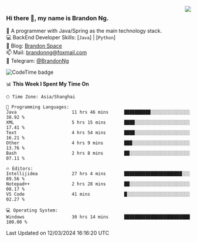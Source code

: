 <img  align="right" src="https://github-readme-stats-brandon0824.vercel.app/api/top-langs/?username=brandon0824&layout=compact">

### Hi there 👋, my name is Brandon Ng.

🌱 A programmer with Java/Spring as the main technology stack.  
💻 BackEnd Developer Skills: [`Java`] | [`Python`]  
📝 Blog: [Brandon Space](https://brandonng.tech)  
📫 Mail: brandonng@foxmail.com  
📰 Telegram: [@BrandonNg](https://t.me/BrandonNg24)  

![CodeTime badge](https://img.shields.io/endpoint?style=flat-square&url=https%3A%2F%2Fapi.codetime.dev%2Fshield%3Fid%3D128%26project%3D%26in%3D604800000)

<!--START_SECTION:waka-->
📊 **This Week I Spent My Time On** 

```text
🕑︎ Time Zone: Asia/Shanghai

💬 Programming Languages: 
Java                     11 hrs 46 mins      ██████████░░░░░░░░░░░░░░░   38.92 % 
XML                      5 hrs 15 mins       ████░░░░░░░░░░░░░░░░░░░░░   17.41 % 
Text                     4 hrs 54 mins       ████░░░░░░░░░░░░░░░░░░░░░   16.21 % 
Other                    4 hrs 9 mins        ███░░░░░░░░░░░░░░░░░░░░░░   13.76 % 
Bash                     2 hrs 8 mins        ██░░░░░░░░░░░░░░░░░░░░░░░   07.11 % 

🔥 Editors: 
Intellijidea             27 hrs 4 mins       ██████████████████████░░░   89.56 % 
Notepad++                2 hrs 28 mins       ██░░░░░░░░░░░░░░░░░░░░░░░   08.17 % 
VS Code                  41 mins             █░░░░░░░░░░░░░░░░░░░░░░░░   02.27 % 

💻 Operating System: 
Windows                  30 hrs 14 mins      █████████████████████████   100.00 % 
```


 Last Updated on 12/03/2024 16:16:20 UTC
<!--END_SECTION:waka-->
